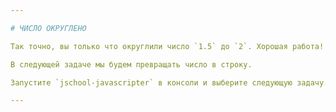 ```yaml
---

# ЧИСЛО ОКРУГЛЕНО

Так точно, вы только что округлили число `1.5` до `2`. Хорошая работа!

В следующей задаче мы будем превращать число в строку.

Запустите `jschool-javascripter` в консоли и выберите следующую задачу.

---
```

